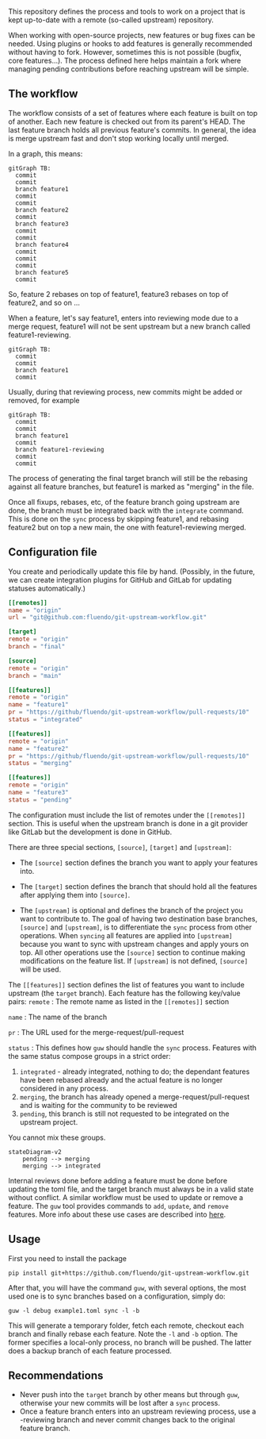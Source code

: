 This repository defines the process and tools to work on a project that is kept
up-to-date with a remote (so-called upstream) repository.

When working with open-source projects, new features or bug fixes can be  
needed. Using plugins or hooks to add features is generally recommended without 
having to fork. However, sometimes this is not possible (bugfix, core features...). 
The process defined here helps maintain a fork where managing pending 
contributions before reaching upstream will be simple.

## The workflow

The workflow consists of a set of features where each feature is built on top of
another. Each new feature is checked out from its parent's HEAD. The last feature
branch holds all previous feature's commits. In general, the idea is merge upstream
fast and don't stop working locally until merged.

In a graph, this means:
```mermaid
gitGraph TB:
  commit
  commit
  branch feature1
  commit
  commit
  branch feature2
  commit
  branch feature3
  commit
  commit
  branch feature4
  commit
  commit
  commit
  branch feature5
  commit
```
So, feature 2 rebases on top of feature1, feature3 rebases on top of feature2, and so on ...

When a feature, let's say feature1, enters into reviewing mode due to a merge request,
feature1 will not be sent upstream but a new branch called feature1-reviewing.

```mermaid
gitGraph TB:
  commit
  commit
  branch feature1
  commit
```

Usually, during that reviewing process, new commits might be added or removed, for example
```mermaid
gitGraph TB:
  commit
  commit
  branch feature1
  commit
  branch feature1-reviewing
  commit
  commit
```

The process of generating the final target branch will still be the rebasing against all 
feature branches, but feature1 is marked as "merging" in the file.

Once all fixups, rebases, etc, of the feature branch going upstream are done, the branch
must be integrated back with the `integrate` command. This is done on the `sync` process
by skipping feature1, and rebasing feature2 but on top a new main, the one with
feature1-reviewing merged.


## Configuration file

You create and periodically update this file by hand.
(Possibly, in the future, we can create integration plugins for GitHub and GitLab for updating statuses automatically.)

```TOML
[[remotes]]
name = "origin"
url = "git@github.com:fluendo/git-upstream-workflow.git"

[target]
remote = "origin"
branch = "final"

[source]
remote = "origin"
branch = "main"

[[features]]
remote = "origin"
name = "feature1"
pr = "https://github/fluendo/git-upstream-workflow/pull-requests/10"
status = "integrated"

[[features]]
remote = "origin"
name = "feature2"
pr = "https://github/fluendo/git-upstream-workflow/pull-requests/10"
status = "merging"

[[features]]
remote = "origin"
name = "feature3"
status = "pending"
```

The configuration must include the list of remotes under the `[[remotes]]` section. This is useful
when the upstream branch is done in a git provider like GitLab but the development is done in GitHub.

There are three special sections, `[source]`, `[target]` and `[upstream]`:

* The `[source]` section defines the branch you want to apply your features into.

* The `[target]` section defines the branch that should hold all the features after applying them
  into `[source]`.

* The `[upstream]` is optional and defines the branch of the project you want to contribute to. The goal of
  having two destination base branches, `[source]` and `[upstream]`, is to differentiate the `sync` process
  from other operations. When `syncing` all features are applied into `[upstream]` because you want to sync
  with upstream changes and apply yours on top. All other operations use the `[source]` section to continue
  making modifications on the feature list. If `[upstream]` is not defined, `[source]` will be used.

The `[[features]]` section defines the list of features you want to include upstream (the `target` branch).
Each feature has the following key/value pairs:
`remote`
: The remote name as listed in the `[[remotes]]` section

`name`
: The name of the branch

`pr`
: The URL used for the merge-request/pull-request

`status`
: This defines how `guw` should handle the `sync` process.
Features with the same status compose groups in a strict order:

1. `integrated` - already integrated, nothing to do;
the dependant features have been rebased already and the actual feature is no longer considered in any process.
1. `merging`, the branch has already opened a merge-request/pull-request
and is waiting for the community to be reviewed
1. `pending`, this branch is still not requested to be integrated on the upstream project.

You cannot mix these groups.


```mermaid
stateDiagram-v2
    pending --> merging
    merging --> integrated
```

Internal reviews done before adding a feature must be done before updating the toml file, and the target branch 
must always be in a valid state without conflict. A similar workflow must be used to update or remove a feature. The 
`guw` tool provides commands to `add`, `update`, and  `remove` features. More info about these use cases are 
described into [here](docs/workflows.md).

## Usage
First you need to install the package
```
pip install git+https://github.com/fluendo/git-upstream-workflow.git
```
After that, you will have the command `guw`, with several options, the most used one is to sync branches based on
a configuration, simply do:
```
guw -l debug example1.toml sync -l -b
```
This will generate a temporary folder, fetch each remote, checkout each branch and finally rebase each feature.
Note the `-l` and `-b` option. The former specifies a local-only process, no branch will be pushed. The latter
does a backup branch of each feature processed.

## Recommendations
* Never push into the `target` branch by other means but through `guw`, otherwise your new commits will
  be lost after a `sync` process.
* Once a feature branch enters into an upstream reviewing process, use a -reviewing branch and never commit
  changes back to the original feature branch.

